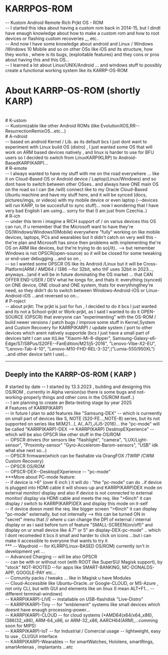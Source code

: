 # KARRPOS-ROM
-- Kustom Android Remote Rich Prjkt OS - ROM 
<br>
-- I started this idea about having a custom rom back in 2014-15, but I dindt have enaugh knowledge about how to make a custom rom and how to root devices or flashing custom recoveries ,,, etc..
<br>
-- And now I have some knowledge about android and Linux / Windows /Windows 10 Mobile and so on other OSs like iOS and its structure, how they works , where is its bugs, (exploitable features) and they cons or pros about having this and this OS... 
<br>
-- I learned a lot about Linux/UNIX/Android ... and windows stuff to possibly create a functional working system like its KARRP-OS-ROM
<br>
# About KARRP-OS-ROM (shortly KARP)
<br>
# K-ustom <br>
-- Kustomizable like other Android ROMs (like EvolutionXOS,RR--ResurrectionRemixOS...etc...)
<br>
# A-ndroid  <br>
-- based on android Kernel / Lib. as its default bcs I just dont want to experiment with Linux build OS (distro) , I just wanted some OS that will work on ARM based devices natively , and linux is harder to use for BFU users so I decided to switch from LinuxKARP(KLRP) to Android-BasedKARP(KARP)...
<br>
# R-emote  <br>
-- I always wanted to have my stuff with me on the road everywhere ... like it on Cloud-Based OS or Android device / Laptop(Linux/Windows) and so dont have to switch between other OSses.. and always have ONE main OS on the road so I can (be /will) connect like to  my Oracle Cloud-Based Ubuntu machine and have my stuff here, and it will be synced (docs, pictures/imgs, or videos) with my mobile device or even laptop (--devices will run KARP, to be succesfull to sync stuff)... now I wondering that I have very bad English I am using... sorry for that (I am just from Czechia..)
<br>
# R-ich <br>
-- under this term i imagine a RICH support of / on varius devices this OS can run, if u remember that the Microsoft want to have they're OS(Windows/Windows10Mobile) everywhere "fully" working on like mobile devices, laptops, PCs and wearables but it didn't catch on very well this - the're plan and Microsoft has since then problems with implementing the're OS on ARM like devices, but the're trying to do so(/it).. --> but remember Windows is not OPSCR(open-source) so it will be closed for some tweaking or end-user debugging ...and so on ,
<br>
-- so I wanted some OPSCR OS like its Android /Linux but it will be Cross-Platform(ARM / AMD64 / I386 --for 32bit, who thF uses 32bit in 2023..., anyways...)and it will be in future dominating the OS market ... that CAN OFFER END-USER / DEV what he longs for, and thats it: everything (synced) on ONE device, ONE cloud and ONE system, thats for everythingthey're need, so they didn't do to switch between Windows-Android-iOS or Linux-Android-iOS ...and reversed so on...
<br>
# P-roject <br>
-- about prjkt: The prjkt is just for fun , I decided to do it bcs I just wanted and its not a School-prjkt or Work-prjkt, as I said I wanted to do it OPEN-SOURCE (OPSCR) that everyone can "experimenting" with the OS-ROM / build newer versions / patch bugs / improve some stuff in Kernel,System and Custom Recovery for KARRP(KARP) / update system / port to other devices which arent natively supportde (bcs I just have a small part of devices taht I can use it(Like "Xiaomi-Mi-8-dipper", Samsung-Galaxy-s6-Edge/S7/S8Pus/S20FE--FanEdition/M21/j5-2016", "Lenovo-Vibe-X2-EU", "Lenovo-Tab-4-10", "Lenovo-M10-FHD-REL-3-32",("Lumia-550/950XL") ..and other device taht I use)...
<br>
<hr>
<h2>Deeply into the KARRP-OS-ROM ( KARP )</h2>
# started by date
-- I started by 13.3.2023 , building and designing this OS/ROM , currently in Alpha version(so there is some bugs and not-working-properly things and other cons in the OS/ROM itself..)
<br>
-- I am planning to create an Beta-testing stage by year 2025
<br>
# Features of KARRP(KARP)<br>
-- in future I plan to add features like "Samsung-DEX" -- which is curreently on small part of devices like S, NOTE (S20-FE...,NOTE-8) series, but its not supported on series like M(M21...), A(..A7),J(J5-2016)... the "pc-mode" will be called "KARRP(KARP)-DEX --> KARRP(KARP) DesktopEXperience" --which will be also OPSCR like other stuff in the OS/ROM<br>
-- OPSCR drivers (for sensors like "flashlight", "camera", "LUX/Light-sensor", "Proximity-sensor" "Gyro-Accelerom-Barom-sensors", "USB" idk what else next so...)<br>
-- OPSCR firmware(which can be flashable via OrangFOX /TWRP /CWM Custom Recovery)<br>
-- OPSCR OS/ROM<br>
-- OPSCR-DEX--DesktopEXperience -- "pc-mode"<br>
***More about PC-mode feature:<br>
-- if device is >6" (over 6 inch ) it will do : "the "pc-mode" can do ..if device is plugged into HDMI cable it will shows-up and KARRP(KARP)DEX mode on external monitor/ display and also if device is not connected to external monitor/ display via HDMI cable and meets the req. like ">6inch" it can display / switch to KARRP(KARP)DEX and display this mode on it-self<br>
-- if device doesn meet the req. like bigger screen ">6inch" it can display "pc-mode" externally, but not internally --> this can be turned ON in "secret" menu that // where u can change the DPI of external / internal display or as i said before turn of feature "SMALL-SCREEN(on/off)" and display on ur small device like 4.7" or 5" an display-DEX-pc-mode" .. which I dont recomeded it bcs it small and harder to click on icons ...but i can make it accessible to everyone that wants to try it<br>
***
-- Waydroid --  for KLRRP(Linux-BASED OS/ROM) currently isn't in development yet ...<br>
-- Advanced Charging -- will be also OPSCR<br>
-- can be with or without root (with ROOT like SuperSU/ Magisk support), by "stock" NOT-ROOTED --for apps like SMART-BANKING, MC-DONALDS-APP, GOOGLE-PAY etc...<br>
-- Comunity packs / tweaks ... like in Magisk u have Modules<br>
-- Cloud-Accessible like Ubuntu-Oracle..or Google-CLOUD, or MS-Azure , not only CLI, but with GUI and elements like on linux (I mean ALT+F1... --different terminal-windows)<br>
-- KARRP(KARP)-LIVE -- installable on USB-flashdisk "Live-Distro"<br>
-- KARRP(KARP)-Tiny -- for "emblement" systems like small devices which doesnt have enaugh processing-power...<br>
-- KARRP(KARP)-CLOUD -- for cloud systems (*AMD64(x64/x64_x86), I386(32_x86), ARM-64_x86, or ARM-32_x86, AARCH64(ARM),...comming soon for MIPS)<br>
-- KARRP(KARP)-IoT -- for Industrial / Comercial usage -- lightweight, easy to use , CLI/GUI interface <br>
-- KARRP(KARP)-Wearables -- for smartWatches, Hololens, smartRings, smartAntenas , implantants ...etc<br>


<br>
